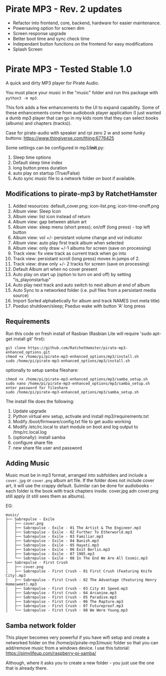 # Pirate MP3 - Rev. 2 updates
- Refactor into frontend, core, backend, hardware for easier maintenance. 
- Powersaving option for screen dim
- Screen response upgrade
- Better boot time and sync check time
- Independant button functions on the frontend for easy modifications
- Splash Screen

# Pirate MP3 - Tested Stable 1.0

A quick and dirty MP3 player for Pirate Audio.

You must place your music in the "music" folder and run this package with `python3 -m mp3`.

This fork adds a few enhancements to the UI to expand capability. Some of these enhancements come from audiobook player application (I just wanted a dumb mp3 player that can go in my kids room that they can select books (albums) and chapters (tracks)). 

Case for pirate-audio with speaker and rpi zero 2 w and some funky buttons: https://www.thingiverse.com/thing:6776425

Some settings can be configured in mp3/__init__.py:
1. Sleep time options
2. Default sleep time index
3. long button press duration
4. auto play on startup (True/False)
5. Auto sync music file to a network folder on boot if available. 

## Modifications to pirate-mp3 by RatchetHamster
1. Added resources: default_cover.png; icon-list.png; icon-time-onoff.png
2. Album view: Sleep Icon
3. Album view: list icon instead of return
4. Album view: gap between ablum art
5. Album view: sleep menu (short press); on/off (long press) - top left button
6. Album view: vol +/- persistant volume change and vol indicator
7. Album view: auto play first track album when selected
8. Album view: only draw +/-1 albums for screen (save on processing)
9. Track view: fix view track as current track when go into
10. Track view: persistant scroll (long press) moves in jumps of 2. 
11. Track view: draw only +/- 2 tracks for screen (save on processing)
12. Default Album art when no cover present
13. Auto play on start up (option to turn on and off) by setting "is_playonstartup"
14. Auto play next track and auto switch to next album at end of album
15. Auto Sync to a networked folder (i.e. pull files from a persistant media source)
16. Import Sorted alphabetically for album and track NAMES (not meta title)
17. Pseduo shutdown/sleep; Pseduo wake with button 'A' long press

## Requirements

Run this code on fresh install of Rasbian (Rasbian Lite will require 'sudo apt-get install git' first): 
```
git clone https://github.com/RatchetHamster/pirate-mp3-enhanced_options.git
chmod +x /home/pi/pirate-mp3-enhanced_options/mp3/install.sh
sudo /home/pi/pirate-mp3-enhanced_options/mp3/install.sh
```
optionally to setup samba fileshare:
```
chmod +x /home/pi/pirate-mp3-enhanced_options/mp3/samba_setup.sh
sudo nano /home/pi/pirate-mp3-enhanced_options/mp3/samba_setup.sh
enter password for fileshare
sudo /home/pi/pirate-mp3-enhanced_options/mp3/samba_setup.sh
```
The install file does the following:
1. Update upgrade
2. Python virtual env setup, activate and install mp3/requirements.txt
3. Modify /boot/firmware/config.txt file to get audio working
4. Modify /etc/rc.local to start module on boot and log output to /tmp/rc.local.log
5. (optionally): install samba
6. configure share file
7. new share file user and password

## Adding Music

Music must be in mp3 format, arranged into subfolders and include a `cover.jpg` or `cover.png` album art file. If the folder does not include cover art, it will use the crappy default. 
Suimilar can be done for audiobooks - each folder is the book with track chapters inside. cover.jpg adn cover.png still apply (it still sees them as albums). 

EG:

```
music/
├── Sabrepulse - Exile
│   ├── cover.png
│   ├── Sabrepulse - Exile - 01 The Artist & The Engineer.mp3
│   ├── Sabrepulse - Exile - 02 Further To Etherworld.mp3
│   ├── Sabrepulse - Exile - 03 Familiar.mp3
│   ├── Sabrepulse - Exile - 04 Banish.mp3
│   ├── Sabrepulse - Exile - 05 Hayati.mp3
│   ├── Sabrepulse - Exile - 06 Exit Berlin.mp3
│   ├── Sabrepulse - Exile - 07 1985.mp3
│   └── Sabrepulse - Exile - 08 In The End We Are All Cosmic.mp3
├── Sabrepulse - First Crush
│   ├── cover.png
│   ├── Sabrepulse - First Crush - 01 First Crush (Featuring Knife City).mp3
│   ├── Sabrepulse - First Crush - 02 The Advantage (Featuring Henry Homesweet).mp3
│   ├── Sabrepulse - First Crush - 03 City At Speed.mp3
│   ├── Sabrepulse - First Crush - 04 Arcanine.mp3
│   ├── Sabrepulse - First Crush - 05 Paradise.mp3
│   ├── Sabrepulse - First Crush - 06 The Rapture.mp3
│   ├── Sabrepulse - First Crush - 07 Futureproof.mp3
│   └── Sabrepulse - First Crush - 08 We Were Young.mp3
```

## Samba network folder

This player becomes very powerful if you have wifi setup and create a networked folder on the /home/pi/pirate-mp3/music folder so that you can add/remove music from a windows device. I use this tutorial:
https://pimylifeup.com/raspberry-pi-samba/

Although, where it asks you to create a new folder - you just use the one that is already there. 
